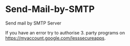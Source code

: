 # Send-Mail-by-SMTP
Send mail by SMTP Server

If you have an error try to authorise 3. party programs on https://myaccount.google.com/lesssecureapps. 
